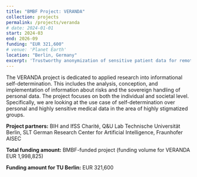 ```yaml
---
title: "BMBF Project: VERANDA"
collection: projects
permalink: /projects/veranda
# date: 2024-01-01
start: 2024-03
end: 2026-09
funding: "EUR 321,600"
# venue: 'Planet Earth'
location: "Berlin, Germany"
excerpt: 'Trustworthy anonymization of sensitive patient data for remote consultations.'
---
```



The VERANDA project is dedicated to applied research into informational self-determination. This includes the analysis, conception, and implementation of information about risks and the sovereign handling of personal data. The project focuses on both the individual and societal level. Specifically, we are looking at the use case of self-determination over personal and highly sensitive medical data in the area of highly stigmatized groups.

**Project partners:** BIH and IfSS Charité, Q&U Lab Technische Universität Berlin, SLT German Research Center for Artificial Intelligence, Fraunhofer AISEC 

**Total funding amount:** BMBF-funded project (funding volume for VERANDA  EUR 1,998,825)

**Funding amount for TU Berlin:** EUR 321,600
